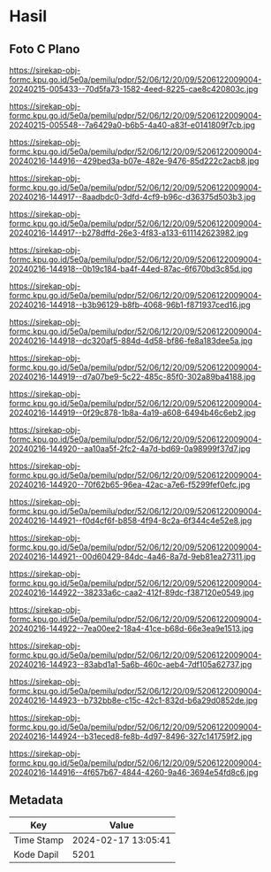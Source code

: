 # Hasil

## Foto C Plano

https://sirekap-obj-formc.kpu.go.id/5e0a/pemilu/pdpr/52/06/12/20/09/5206122009004-20240215-005433--70d5fa73-1582-4eed-8225-cae8c420803c.jpg

https://sirekap-obj-formc.kpu.go.id/5e0a/pemilu/pdpr/52/06/12/20/09/5206122009004-20240215-005548--7a6429a0-b6b5-4a40-a83f-e0141809f7cb.jpg

https://sirekap-obj-formc.kpu.go.id/5e0a/pemilu/pdpr/52/06/12/20/09/5206122009004-20240216-144916--429bed3a-b07e-482e-9476-85d222c2acb8.jpg

https://sirekap-obj-formc.kpu.go.id/5e0a/pemilu/pdpr/52/06/12/20/09/5206122009004-20240216-144917--8aadbdc0-3dfd-4cf9-b96c-d36375d503b3.jpg

https://sirekap-obj-formc.kpu.go.id/5e0a/pemilu/pdpr/52/06/12/20/09/5206122009004-20240216-144917--b278dffd-26e3-4f83-a133-611142623982.jpg

https://sirekap-obj-formc.kpu.go.id/5e0a/pemilu/pdpr/52/06/12/20/09/5206122009004-20240216-144918--0b19c184-ba4f-44ed-87ac-6f670bd3c85d.jpg

https://sirekap-obj-formc.kpu.go.id/5e0a/pemilu/pdpr/52/06/12/20/09/5206122009004-20240216-144918--b3b96129-b8fb-4068-96b1-f871937ced16.jpg

https://sirekap-obj-formc.kpu.go.id/5e0a/pemilu/pdpr/52/06/12/20/09/5206122009004-20240216-144918--dc320af5-884d-4d58-bf86-fe8a183dee5a.jpg

https://sirekap-obj-formc.kpu.go.id/5e0a/pemilu/pdpr/52/06/12/20/09/5206122009004-20240216-144919--d7a07be9-5c22-485c-85f0-302a89ba4188.jpg

https://sirekap-obj-formc.kpu.go.id/5e0a/pemilu/pdpr/52/06/12/20/09/5206122009004-20240216-144919--0f29c878-1b8a-4a19-a608-6494b46c6eb2.jpg

https://sirekap-obj-formc.kpu.go.id/5e0a/pemilu/pdpr/52/06/12/20/09/5206122009004-20240216-144920--aa10aa5f-2fc2-4a7d-bd69-0a98999f37d7.jpg

https://sirekap-obj-formc.kpu.go.id/5e0a/pemilu/pdpr/52/06/12/20/09/5206122009004-20240216-144920--70f62b65-96ea-42ac-a7e6-f5299fef0efc.jpg

https://sirekap-obj-formc.kpu.go.id/5e0a/pemilu/pdpr/52/06/12/20/09/5206122009004-20240216-144921--f0d4cf6f-b858-4f94-8c2a-6f344c4e52e8.jpg

https://sirekap-obj-formc.kpu.go.id/5e0a/pemilu/pdpr/52/06/12/20/09/5206122009004-20240216-144921--00d60429-84dc-4a46-8a7d-9eb81ea27311.jpg

https://sirekap-obj-formc.kpu.go.id/5e0a/pemilu/pdpr/52/06/12/20/09/5206122009004-20240216-144922--38233a6c-caa2-412f-89dc-f387120e0549.jpg

https://sirekap-obj-formc.kpu.go.id/5e0a/pemilu/pdpr/52/06/12/20/09/5206122009004-20240216-144922--7ea00ee2-18a4-41ce-b68d-66e3ea9e1513.jpg

https://sirekap-obj-formc.kpu.go.id/5e0a/pemilu/pdpr/52/06/12/20/09/5206122009004-20240216-144923--83abd1a1-5a6b-460c-aeb4-7df105a62737.jpg

https://sirekap-obj-formc.kpu.go.id/5e0a/pemilu/pdpr/52/06/12/20/09/5206122009004-20240216-144923--b732bb8e-c15c-42c1-832d-b6a29d0852de.jpg

https://sirekap-obj-formc.kpu.go.id/5e0a/pemilu/pdpr/52/06/12/20/09/5206122009004-20240216-144924--b31eced8-fe8b-4d97-8496-327c141759f2.jpg

https://sirekap-obj-formc.kpu.go.id/5e0a/pemilu/pdpr/52/06/12/20/09/5206122009004-20240216-144916--4f657b67-4844-4260-9a46-3694e54fd8c6.jpg


## Metadata

| Key        | Value               |
| ---------- | ------------------- |
| Time Stamp | 2024-02-17 13:05:41 |
| Kode Dapil | 5201                |



